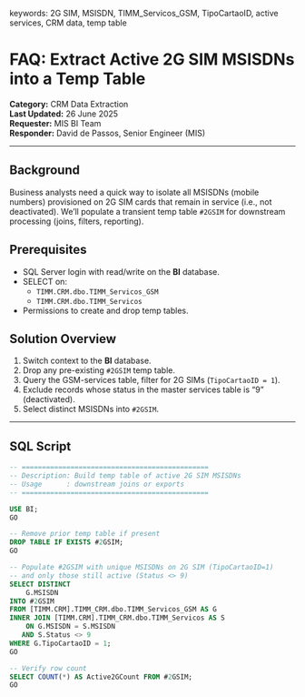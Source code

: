 keywords: 2G SIM, MSISDN, TIMM_Servicos_GSM, TipoCartaoID, active services, CRM data, temp table  

# FAQ: Extract Active 2G SIM MSISDNs into a Temp Table

**Category:** CRM Data Extraction  
**Last Updated:** 26 June 2025  
**Requester:** MIS BI Team  
**Responder:** David de Passos, Senior Engineer (MIS)

---

## Background  
Business analysts need a quick way to isolate all MSISDNs (mobile numbers) provisioned on 2G SIM cards that remain in service (i.e., not deactivated). We’ll populate a transient temp table `#2GSIM` for downstream processing (joins, filters, reporting).

## Prerequisites  
- SQL Server login with read/write on the **BI** database.  
- SELECT on:
  - `TIMM.CRM.dbo.TIMM_Servicos_GSM`  
  - `TIMM.CRM.dbo.TIMM_Servicos`  
- Permissions to create and drop temp tables.

## Solution Overview  
1. Switch context to the **BI** database.  
2. Drop any pre-existing `#2GSIM` temp table.  
3. Query the GSM-services table, filter for 2G SIMs (`TipoCartaoID = 1`).  
4. Exclude records whose status in the master services table is “9” (deactivated).  
5. Select distinct MSISDNs into `#2GSIM`.

---

## SQL Script

```sql
-- ==============================================
-- Description: Build temp table of active 2G SIM MSISDNs
-- Usage      : downstream joins or exports
-- ==============================================

USE BI;
GO

-- Remove prior temp table if present
DROP TABLE IF EXISTS #2GSIM;
GO

-- Populate #2GSIM with unique MSISDNs on 2G SIM (TipoCartaoID=1)
-- and only those still active (Status <> 9)
SELECT DISTINCT
    G.MSISDN
INTO #2GSIM
FROM [TIMM.CRM].TIMM_CRM.dbo.TIMM_Servicos_GSM AS G
INNER JOIN [TIMM.CRM].TIMM_CRM.dbo.TIMM_Servicos AS S
    ON G.MSISDN = S.MSISDN
   AND S.Status <> 9
WHERE G.TipoCartaoID = 1;
GO

-- Verify row count
SELECT COUNT(*) AS Active2GCount FROM #2GSIM;
GO
